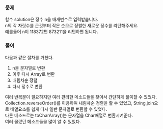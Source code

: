 ### 문제

함수 solution은 정수 n을 매개변수로 입력받습니다.    
n의 각 자릿수를 큰것부터 작은 순으로 정렬한 새로운 정수를 리턴해주세요.    
예를들어 n이 118372면 873211을 리턴하면 됩니다.



### 풀이

다음과 같은 절차를 거쳤다.
1. n을 문자열로 변환
2. 이후 다시 Array로 변환
3. 내림차순 정렬
4. 다시 정수로 변환

여러 반복문이 필요하지만 여러 편리한 메소드들을 찾아서 간단하게 풀이할 수 있었다.   
Collection.reverseOrder()를 이용하여 내림차순 정렬을 할 수 있었고, String.join으로 배열요소를 쉽게 다시 일반 문자열로 변환할 수 있었다.   
다른 메소드로는 toCharArray()는 문자열을 Char배열로 변환시켜준다.    
여러 몰랐던 메소드들을 많이 알 수 있었다.
